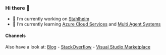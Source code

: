### Hi there 👋
- 🔭 I’m currently working on [Stahlheim](https://github.com/orgs/stahlheim)
- 🌱 I’m currently learning [Azure Cloud Services](https://azure.microsoft.com) and [Multi Agent Systems](https://en.wikipedia.org/wiki/Multi-agent_system)

#### Channels
Also have a look at:
[Blog](https://medium.com/@tjark.prokoph) - 
[StackOverflow](https://stackoverflow.com/users/22791124/tjark-prokoph) - 
[Visual Studio Marketplace](https://marketplace.visualstudio.com/publishers/tjarkprokoph)
